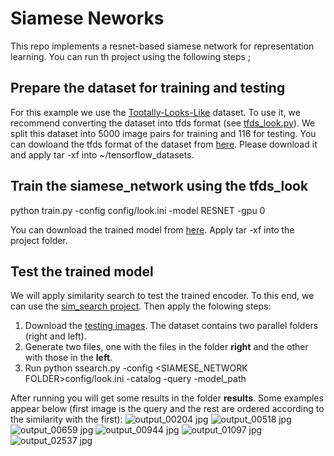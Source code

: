 # Siamese Neworks
This repo implements a resnet-based siamese network for representation learning.  You can run th project using the following steps ;

## Prepare the dataset for training and testing
   For this example we use the [Tootally-Looks-Like](https://sites.google.com/view/totally-looks-like-dataset)  dataset.  To use it, we recommend converting the dataset into tfds format (see [tfds_look.py](../datasets/tfds_look/tfds_look.py)). We split this dataset into 
   5000 image pairs for training and 116 for testing. You can dowloand the tfds format of the dataset from [here](https://www.dropbox.com/scl/fi/kbcntw4rb4vstf19caaer/tfds_look.tar?rlkey=xlx1sycgsruee89x1lyei5d0m&dl=0). Please download it and apply tar -xf into ~/tensorflow_datasets.
   
      
   
## Train the siamese_network using the tfds_look

python train.py -config config/look.ini -model RESNET -gpu 0

You can download the trained model from [here](https://www.dropbox.com/scl/fi/m8j8hcsn4g9pzhbpeh04n/model_look.tar?rlkey=z7mg78nckhwffsv1zk3da1q65&dl=0). Apply tar -xf into the project folder.

## Test the trained model
We will apply similarity search to test the trained encoder. To this end, we can use the [sim_search project](https://github.com/jmsaavedrar/siamese_networks). Then apply the folowing steps:

 1.  Download the [testing images](https://www.dropbox.com/scl/fi/qb50cb9lw1umxd5loeb3v/images_for_test.zip?rlkey=o2jbn08ozj5iwgnfc9o9phl32&dl=0). The dataset contains two parallel folders (right and left).
 2. Generate two files,  one with the files in the folder **right** and the other with those in the **left**. 
 3. Run
	python ssearch.py 
		-config <SIAMESE_NETWORK FOLDER>config/look.ini
		-catalog <FILE WITH CATALOG IMAGES> 
		-query <FILE WITH QUERY IMAGES>
		-model_path  <MODEL PATH>


After running you will get some results in the folder **results**. Some examples appear below (first image is the query and the rest are ordered according to the similarity with the first):
![output_00204 jpg](https://github.com/jmsaavedrar/siamese_networks/assets/8441460/d5d9c114-7cb4-4908-9d93-e393e2043847)
![output_00518 jpg](https://github.com/jmsaavedrar/siamese_networks/assets/8441460/6eeb9a38-a34f-420d-b6c9-ee74b34251b8)
![output_00659 jpg](https://github.com/jmsaavedrar/siamese_networks/assets/8441460/1295e05a-e6f2-4a1e-9ea5-70daf5ab298c)
![output_00944 jpg](https://github.com/jmsaavedrar/siamese_networks/assets/8441460/a7d9d657-98af-4f3e-9645-4c211b6d08fd)
![output_01097 jpg](https://github.com/jmsaavedrar/siamese_networks/assets/8441460/34a806ea-50a2-47bf-a4dd-28cbcc56e38a)
![output_02537 jpg](https://github.com/jmsaavedrar/siamese_networks/assets/8441460/311939e4-e879-4f22-9b64-70a1f41f4a65)
